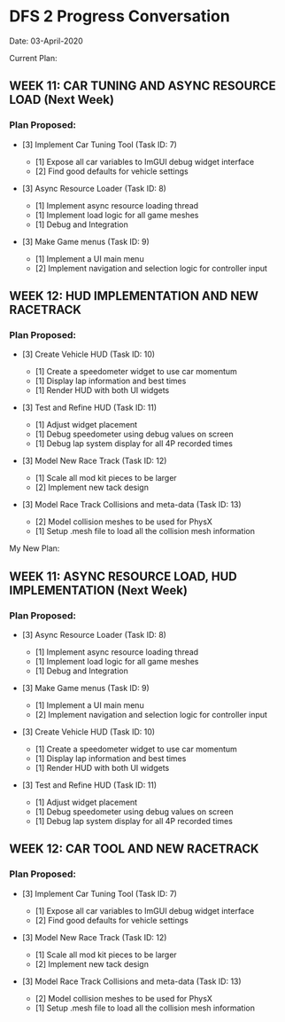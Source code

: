 # DFS 2 Progress Conversation 

Date: 03-April-2020

Current Plan:

## WEEK 11: CAR TUNING AND ASYNC RESOURCE LOAD (Next Week)

### Plan Proposed:

-	[3] Implement Car Tuning Tool (Task ID: 7)
	-	[1] Expose all car variables to ImGUI debug widget interface
	-	[2] Find good defaults for vehicle settings

-	[3]	Async Resource Loader (Task ID: 8)
	-	[1] Implement async resource loading thread
	-	[1] Implement load logic for all game meshes
	-	[1] Debug and Integration

-	[3] Make Game menus (Task ID: 9)
	-	[1] Implement a UI main menu 
	-	[2] Implement navigation and selection logic for controller input

## WEEK 12: HUD IMPLEMENTATION AND NEW RACETRACK

### Plan Proposed:

-	[3]	Create Vehicle HUD  (Task ID: 10)
	-	[1] Create a speedometer widget to use car momentum
	-	[1] Display lap information and best times
	-	[1] Render HUD with both UI widgets

-	[3] Test and Refine HUD  (Task ID: 11)
	-	[1] Adjust widget placement
	-	[1] Debug speedometer using debug values on screen
	-	[1] Debug lap system display for all 4P recorded times

-	[3]	Model New Race Track (Task ID: 12)
	-	[1]	Scale all mod kit pieces to be larger
	-	[2]	Implement new tack design

-	[3] Model Race Track Collisions and meta-data (Task ID: 13)
	-	[2] Model collision meshes to be used for PhysX
	-	[1] Setup .mesh file to load all the collision mesh information

My New Plan:

## WEEK 11: ASYNC RESOURCE LOAD, HUD IMPLEMENTATION (Next Week)

### Plan Proposed:

-	[3]	Async Resource Loader (Task ID: 8)
	-	[1] Implement async resource loading thread
	-	[1] Implement load logic for all game meshes
	-	[1] Debug and Integration

-	[3] Make Game menus (Task ID: 9)
	-	[1] Implement a UI main menu 
	-	[2] Implement navigation and selection logic for controller input

-	[3]	Create Vehicle HUD  (Task ID: 10)
	-	[1] Create a speedometer widget to use car momentum
	-	[1] Display lap information and best times
	-	[1] Render HUD with both UI widgets

-	[3] Test and Refine HUD  (Task ID: 11)
	-	[1] Adjust widget placement
	-	[1] Debug speedometer using debug values on screen
	-	[1] Debug lap system display for all 4P recorded times

## WEEK 12: CAR TOOL AND NEW RACETRACK

### Plan Proposed:

-	[3] Implement Car Tuning Tool (Task ID: 7)
	-	[1] Expose all car variables to ImGUI debug widget interface
	-	[2] Find good defaults for vehicle settings

-	[3]	Model New Race Track (Task ID: 12)
	-	[1]	Scale all mod kit pieces to be larger
	-	[2]	Implement new tack design

-	[3] Model Race Track Collisions and meta-data (Task ID: 13)
	-	[2] Model collision meshes to be used for PhysX
	-	[1] Setup .mesh file to load all the collision mesh information